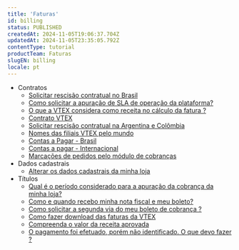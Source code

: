 ```yaml
---
title: 'Faturas'
id: billing
status: PUBLISHED
createdAt: 2024-11-05T19:06:37.704Z
updatedAt: 2024-11-05T23:35:05.792Z
contentType: tutorial
productTeam: Faturas
slugEN: billing
locale: pt
---
```


- Contratos
    - [Solicitar rescisão contratual no Brasil](/pt/docs/tutorials/como-solicitar-sua-rescisao-contratual-no-brasil)
    - [Como solicitar a apuração de SLA de operação da plataforma?](/pt/docs/tutorials/como-solicitar-a-apuracao-de-sla)
    - [O que a VTEX considera como receita no cálculo da fatura ?](/pt/docs/tutorials/o-que-a-vtex-considera-como-receita-para-apuracao)
    - [Contrato VTEX](/pt/docs/tutorials/contrato-vtex)
    - [Solicitar rescisão contratual na Argentina e Colômbia](/pt/docs/tutorials/solicitar-rescisao-contratual-na-argentina-e-colombia)
    - [Nomes das filiais VTEX pelo mundo](/pt/docs/tutorials/nomes-das-filiais-vtex-pelo-mundo)
    - [Contas a Pagar - Brasil](/pt/docs/tutorials/contas-a-pagar-brasil)
    - [Contas a pagar - Internacional](/pt/docs/tutorials/contas-a-pagar-internacional)
    - [Marcações de pedidos pelo módulo de cobranças](/pt/docs/tutorials/marcacoes-de-pedidos-pelo-modulo-de-cobrancas)
- Dados cadastrais
    - [Alterar os dados cadastrais da minha loja](/pt/docs/tutorials/alterar-os-dados-cadastrais-da-loja)
- Títulos
    - [Qual é o período considerado para a apuração da cobrança da minha loja?](/pt/docs/tutorials/qual-o-periodo-considerado-para-a-apuracao-da-cobranca-da-minha-loja)
    - [Como e quando recebo minha nota fiscal e meu boleto?](/pt/docs/tutorials/como-e-quando-recebo-minha-nota-fiscal-e-meu-boleto)
    - [Como solicitar a segunda via do meu boleto de cobrança ?](/pt/docs/tutorials/como-solicitar-a-segunda-via-do-meu-boleto-de-cobranca)
    - [Como fazer download das faturas da VTEX](/pt/docs/tutorials/como-fazer-download-faturas-da-vtex)
    - [Compreenda o valor da receita aprovada](/pt/docs/tutorials/compreenda-o-valor-da-receita-aprovada)
    - [O pagamento foi efetuado, porém não identificado. O que devo fazer ?](/pt/docs/tutorials/o-pagamento-foi-efetuado-porem-nao-identificado-o-que-devo-fazer)
